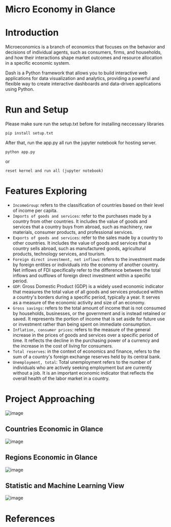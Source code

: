 # Micro Economy in Glance
# Introduction
Microeconomics is a branch of economics that focuses on the behavior and decisions of individual agents, such as consumers, firms, and households, and how their interactions shape market outcomes and resource allocation in a specific economic system.

Dash is a Python framework that allows you to build interactive web applications for data visualization and analytics, providing a powerful and flexible way to create interactive dashboards and data-driven applications using Python.

# Run and Setup
Please make sure run the setup.txt before for installing neccessary libraries
```command prompt
pip install setup.txt
```
After that, run the app.py all run the jupyter notebook for hosting server.
```command prompt
python app.py
```
or
```
reset kernel and run all (jupyter notebook)
```

# Features Exploring

- `IncomeGroup`: refers to the classification of countries based on their level of income per capita.
- `Imports of goods and services`: refer to the purchases made by a country from other countries. It includes the value of goods and services that a country buys from abroad, such as machinery, raw materials, consumer products, and professional services.
- `Exports of goods and services`:  refer to the sales made by a country to other countries. It includes the value of goods and services that a country sells abroad, such as manufactured goods, agricultural products, technology services, and tourism.
- `Foreign direct investment, net inflows`: refers to the investment made by foreign entities or individuals into the economy of another country. Net inflows of FDI specifically refer to the difference between the total inflows and outflows of foreign direct investment within a specific period. 
- `GDP`: Gross Domestic Product (GDP) is a widely used economic indicator that measures the total value of all goods and services produced within a country's borders during a specific period, typically a year. It serves as a measure of the economic activity and size of an economy.
- `Gross savings`: refers to the total amount of income that is not consumed by households, businesses, or the government and is instead retained or saved. It represents the portion of income that is set aside for future use or investment rather than being spent on immediate consumption.
- `Inflation, consumer prices`: refers to the measure of the general increase in the prices of goods and services over a specific period of time. It reflects the decline in the purchasing power of a currency and the increase in the cost of living for consumers.
- `Total reserves`:  in the context of economics and finance, refers to the sum of a country's foreign exchange reserves held by its central bank.
- `Unemployment, total`: Total unemployment refers to the number of individuals who are actively seeking employment but are currently without a job. It is an important economic indicator that reflects the overall health of the labor market in a country.

# Project Approaching

![image](https://github.com/thinhsuy/EconomicVisualize_Dash_App/assets/81562297/f0aaa61f-3753-4592-a166-44a6301b2759)

## Countries Economic in Glance

![image](https://github.com/thinhsuy/EconomicVisualize_Dash_App/assets/81562297/421298a3-b3d8-45e7-aacb-fb56220421bf)

## Regions Economic in Glance

![image](https://github.com/thinhsuy/EconomicVisualize_Dash_App/assets/81562297/3a8ff16e-8510-4e42-8b73-5279c824ff03)

## Statistic and Machine Learning View

![image](https://github.com/thinhsuy/EconomicVisualize_Dash_App/assets/81562297/b884ea6b-e9ad-42f4-b961-0fae87135bd5)

# References
